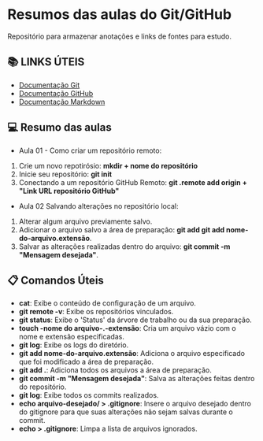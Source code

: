 # Resumos das aulas do Git/GitHub

Repositório para armazenar anotações e links de fontes para estudo.

## 📚 LINKS ÚTEIS
- [Documentação Git](https://git.scm.com/doc)
- [Documentação GitHub](https://docs.github.com/)
- [Documentação Markdown](https://docs.github.com/pt/get-started/writing-on-github/getting-started-with-writing-and-formatting-on-github/basic-writing-and-formatting-syntax)

## 💻 Resumo das aulas

- Aula 01 - Como criar um repositório remoto:
1. Crie um novo repotirósio: **mkdir + nome do repositório**
2. Inicie seu repositório: **git init**
3. Conectando a um repositório GitHub Remoto:
**git .remote add origin + "Link URL repositório GitHub"**

- Aula 02 Salvando alterações no repositório local:
1. Alterar algum arquivo previamente salvo.
2. Adicionar o arquivo salvo a área de preparação: **git add git add nome-do-arquivo.extensão**.
3. Salvar as alterações realizadas dentro do arquivo: **git commit -m "Mensagem desejada"**.

## 📋 Comandos Úteis
- **cat**: Exibe o conteúdo de configuração de um arquivo.
- **git remote -v**: Exibe os repositórios vinculados.
- **git status**: Exibe o 'Status' da árvore de trabalho ou da sua preparação.
- **touch -nome do arquivo-.-extensão**: Cria um arquivo vázio com o nome e extensão especificadas.
- **git log**: Exibe os logs do diretório.
- **git add nome-do-arquivo.extensão**: Adiciona o arquivo especificado que foi modificado a área de preparação.
- **git add .**: Adiciona todos os arquivos a área de preparação.
- **git commit -m "Mensagem desejada"**: Salva as alterações feitas dentro do repositório.
- **git log**: Exibe todos os commits realizados.
- **echo arquivo-desejado/ > .gitignore**: Insere o arquivo desejado dentro do gitignore para que suas alterações não sejam salvas durante o commit.
- **echo > .gitignore**: Limpa a lista de arquivos ignorados.